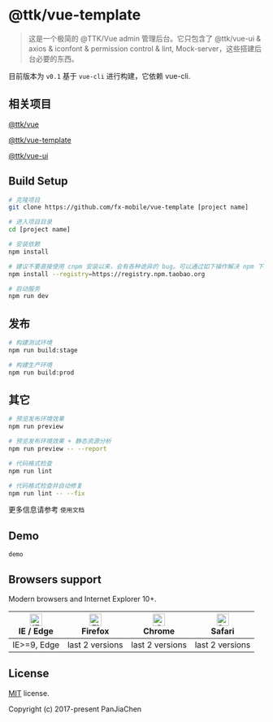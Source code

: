 # @ttk/vue-template

> 这是一个极简的 @TTK/Vue admin 管理后台。它只包含了 @ttk/vue-ui & axios & iconfont & permission control & lint, Mock-server，这些搭建后台必要的东西。


目前版本为 `v0.1` 基于 `vue-cli` 进行构建，它依赖 vue-cli.


## 相关项目

[@ttk/vue](https://github.com/fx-mobile/vue)

[@ttk/vue-template](https://github.com/fx-mobile/vue-template)

[@ttk/vue-ui](https://github.com/fx-mobile/vue-ui)


## Build Setup

```bash
# 克隆项目
git clone https://github.com/fx-mobile/vue-template [project name]

# 进入项目目录
cd [project name]

# 安装依赖
npm install

# 建议不要直接使用 cnpm 安装以来，会有各种诡异的 bug。可以通过如下操作解决 npm 下载速度慢的问题
npm install --registry=https://registry.npm.taobao.org

# 启动服务
npm run dev
```

## 发布

```bash
# 构建测试环境
npm run build:stage

# 构建生产环境
npm run build:prod
```

## 其它

```bash
# 预览发布环境效果
npm run preview

# 预览发布环境效果 + 静态资源分析
npm run preview -- --report

# 代码格式检查
npm run lint

# 代码格式检查并自动修复
npm run lint -- --fix
```

更多信息请参考 `使用文档`

## Demo

`demo`

## Browsers support

Modern browsers and Internet Explorer 10+.

| [<img src="https://raw.githubusercontent.com/alrra/browser-logos/master/src/edge/edge_48x48.png" alt="IE / Edge" width="24px" height="24px" />](http://godban.github.io/browsers-support-badges/)</br>IE / Edge | [<img src="https://raw.githubusercontent.com/alrra/browser-logos/master/src/firefox/firefox_48x48.png" alt="Firefox" width="24px" height="24px" />](http://godban.github.io/browsers-support-badges/)</br>Firefox | [<img src="https://raw.githubusercontent.com/alrra/browser-logos/master/src/chrome/chrome_48x48.png" alt="Chrome" width="24px" height="24px" />](http://godban.github.io/browsers-support-badges/)</br>Chrome | [<img src="https://raw.githubusercontent.com/alrra/browser-logos/master/src/safari/safari_48x48.png" alt="Safari" width="24px" height="24px" />](http://godban.github.io/browsers-support-badges/)</br>Safari |
| --------- | --------- | --------- | --------- |
| IE>=9, Edge| last 2 versions| last 2 versions| last 2 versions

## License

[MIT](https://github.com/fx-mobile/vue-template/blob/master/LICENSE) license.

Copyright (c) 2017-present PanJiaChen
